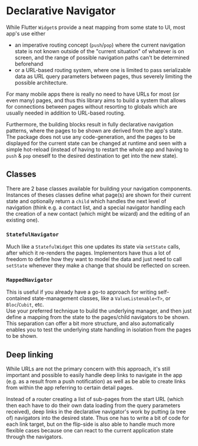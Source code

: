 # Declarative Navigator

While Flutter `Widget`s provide a neat mapping from some state to UI, most app's use either
* an imperative routing concept (`push`/`pop`) where the current navigation state is not known outside of the "current situation" of whatever is on screen, and the range of possible navigation paths can't be determined beforehand
* or a URL-based routing system, where one is limited to pass serializable data as URL query parameters between pages, thus severely limiting the possible architecture.

For many mobile apps there is really no need to have URLs for most (or even many) pages, and thus this library aims to build a system that allows for connections between pages without resorting to globals which are usually needed in addition to URL-based routing.

Furthermore, the building blocks result in fully declarative navigation patterns, where the pages to be shown are derived from the app's state. The package does not use any code-generation, and the pages to be displayed for the current state can be changed at runtime and seen with a simple hot-reload (instead of having to restart the whole app and having to `push` & `pop` oneself to the desired destination to get into the new state).

## Classes

There are 2 base classes available for building your navigation components. Instances of theses classes define what page(s) are shown for their current state and optionally return a `child` which handles the next level of navigation (think e.g. a contact list, and a special navigator handling each the creation of a new contact (which might be wizard) and the editing of an existing one).

### `StatefulNavigator`

Much like a `StatefulWidget` this one updates its state via `setState` calls, after which it re-renders the pages. Implementors have thus a lot of freedom to define how they want to model the data and just need to call `setState` whenever they make a change that should be reflected on screen.

### `MappedNavigator`

This is useful if you already have a go-to approach for writing self-contained state-management classes, like a `ValueListenable<T>`, or `Bloc`/`Cubit`, etc.  
Use your preferred technique to build the underlying manager, and then just define a mapping from the state to the pages/child navigators to be shown.
This separation can offer a bit more structure, and also automatically enables you to test the underlying state handling in isolation from the pages to be shown.

## Deep linking

While URLs are not the primary concern with this approach, it's still important and possible to easily handle deep links to navigate in the app (e.g. as a result from a push notification) as well as be able to create links from within the app referring to certain detail pages.

Instead of a router creating a list of sub-pages from the start URL (which then each have to do their own data loading from the query parameters received), deep links in the declarative navigator's work by putting (a tree of) navigators into the desired state. Thus one has to write a bit of code for each link target, but on the flip-side is also able to handle much more flexible cases because one can react to the current application state through the navigators.
